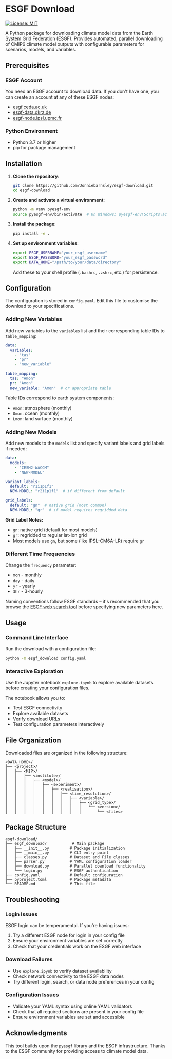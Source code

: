 # ESGF Download

[![License: MIT](https://img.shields.io/badge/License-MIT-yellow.svg)](LICENSE)

A Python package for downloading climate model data from the Earth System Grid Federation (ESGF). Provides automated, parallel downloading of CMIP6 climate model outputs with configurable parameters for scenarios, models, and variables.

## Prerequisites

### ESGF Account
You need an ESGF account to download data. If you don't have one, you can create an account at any of these ESGF nodes:
- [esgf.ceda.ac.uk](https://esgf-ui.ceda.ac.uk/cog/projects/esgf-ceda/)
- [esgf-data.dkrz.de](https://esgf-metagrid.cloud.dkrz.de/search)
- [esgf-node.ipsl.upmc.fr](https://esgf-node.ipsl.upmc.fr)  

### Python Environment
- Python 3.7 or higher
- pip for package management

## Installation

1. **Clone the repository**:
   ```bash
   git clone https://github.com/Jonniebarnsley/esgf-download.git
   cd esgf-download
   ```

2. **Create and activate a virtual environment**:
   ```bash
   python -m venv pyesgf-env
   source pyesgf-env/bin/activate  # On Windows: pyesgf-env\Scripts\activate
   ```

3. **Install the package**:
   ```bash
   pip install -e .
   ```

4. **Set up environment variables**:
   ```bash
   export ESGF_USERNAME="your_esgf_username"
   export ESGF_PASSWORD="your_esgf_password"
   export DATA_HOME="/path/to/your/data/directory"
   ```

   Add these to your shell profile (`.bashrc`, `.zshrc`, etc.) for persistence.

## Configuration

The configuration is stored in `config.yaml`. Edit this file to customise the download to your specifications.

### Adding New Variables
Add new variables to the `variables` list and their corresponding table IDs to `table_mapping`:

```yaml
data:
  variables:
    - "tas"
    - "pr"
    - "new_variable"

table_mapping:
  tas: "Amon"
  pr: "Amon"
  new_variable: "Amon"  # or appropriate table
```

Table IDs correspond to earth system components:
- `Amon`: atmosphere (monthly)
- `Omon`: ocean (monthly)  
- `Lmon`: land surface (monthly)

### Adding New Models
Add new models to the `models` list and specify variant labels and grid labels if needed:

```yaml
data:
  models:
    - "CESM2-WACCM"
    - "NEW-MODEL"

variant_labels:
  default: "r1i1p1f1"
  NEW-MODEL: "r2i1p1f1"  # if different from default

grid_labels:
  default: "gn"  # native grid (most common)
  NEW-MODEL: "gr"  # if model requires regridded data
```

**Grid Label Notes:**
- `gn`: native grid (default for most models)
- `gr`: regridded to regular lat-lon grid
- Most models use `gn`, but some (like IPSL-CM6A-LR) require `gr`

### Different Time Frequencies
Change the `frequency` parameter:
- `mon` - monthly
- `day` - daily
- `yr` - yearly
- `3hr` - 3-hourly

Naming conventions follow ESGF standards – it's recommended that you browse the [ESGF web search tool](https://esgf-metagrid.cloud.dkrz.de/search) before specifying new parameters here.

## Usage

### Command Line Interface
Run the download with a configuration file:
```bash
python -m esgf_download config.yaml
```

### Interactive Exploration
Use the Jupyter notebook `explore.ipynb` to explore available datasets before creating your configuration files.

The notebook allows you to:
- Test ESGF connectivity
- Explore available datasets
- Verify download URLs
- Test configuration parameters interactively

## File Organization

Downloaded files are organized in the following structure:
```
<DATA_HOME>/
├── <project>/
│   ├── <MIP>/
│   │   ├── <institute>/
│   │   │   ├── <model>/
│   │   │   │   ├── <experiment>/
│   │   │   │   │   ├── <realisation>/
│   │   │   │   │   │   ├── <time_resolution>/
│   │   │   │   │   │   │   ├── <variable>/
│   │   │   │   │   │   │   │   ├── <grid_type>/
│   │   │   │   │   │   │   │   │   └── <version>/
│   │   │   │   │   │   │   │   │       └── <files>
```

## Package Structure

```
esgf-download/
├── esgf_download/           # Main package
│   ├── __init__.py         # Package initialization
│   ├── __main__.py         # CLI entry point
│   ├── classes.py          # Dataset and File classes
│   ├── parser.py           # YAML configuration loader
│   ├── download.py         # Parallel download functionality
│   └── login.py            # ESGF authentication
├── config.yaml             # Default configuration
├── pyproject.toml          # Package metadata
└── README.md               # This file
```

## Troubleshooting

### Login Issues
ESGF login can be temperamental. If you're having issues:
1. Try a different ESGF node for login in your config file
2. Ensure your environment variables are set correctly
3. Check that your credentials work on the ESGF web interface

### Download Failures
- Use `explore.ipynb` to verify dataset availability
- Check network connectivity to the ESGF data nodes
- Try different login, search, or data node preferences in your config

### Configuration Issues
- Validate your YAML syntax using online YAML validators
- Check that all required sections are present in your config file
- Ensure environment variables are set and accessible

## Acknowledgments

This tool builds upon the `pyesgf` library and the ESGF infrastructure. Thanks to the ESGF community for providing access to climate model data. 
